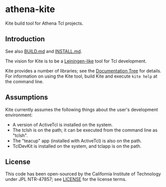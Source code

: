 # athena-kite

Kite build tool for Athena Tcl projects.

## Introduction

See also [BUILD.md](./BUILD.md) and [INSTALL.md](./INSTALL.md).

The vision for Kite is to be a 
[Leiningen-like](http://htmlpreview.github.io/?https://github.jpl.nasa.gov/will/athena-kite.git)
tool for Tcl development.  

Kite provides a number of libraries; see the [Documentation Tree](docs/index.html) for details.  For information on using the Kite tool, build Kite and execute `kite help` at the command line.

## Assumptions

Kite currently assumes the following things about the user's development environment:

* A version of ActiveTcl is installed on the system.
* The tclsh is on the path; it can be executed from the command line as "tclsh".
* The "teacup" app (installed with ActiveTcl) is also on the path.
* TclDevKit is installed on the system, and tclapp is on the path.

## License

This code has been open-sourced by the California Institute of Technology under JPL NTR-47857; see [LICENSE](LICENSE) for the license terms.
